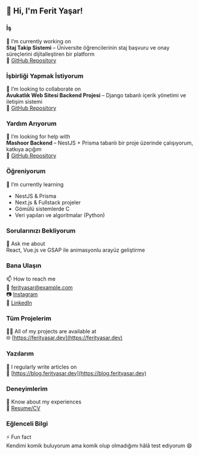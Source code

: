 ## 👋 Hi, I'm Ferit Yaşar!

### İş
🔭 I’m currently working on  
**Staj Takip Sistemi** – Üniversite öğrencilerinin staj başvuru ve onay süreçlerini dijitalleştiren bir platform  
🔗 [GitHub Repository](https://github.com/kullaniciadi/staj-takip-sistemi)

### İşbirliği Yapmak İstiyorum
👯 I’m looking to collaborate on  
**Avukatlık Web Sitesi Backend Projesi** – Django tabanlı içerik yönetimi ve iletişim sistemi  
🔗 [GitHub Repository](https://github.com/kullaniciadi/avukatlik-backend)

### Yardım Arıyorum
🤝 I’m looking for help with  
**Mashoor Backend** – NestJS + Prisma tabanlı bir proje üzerinde çalışıyorum, katkıya açığım  
🔗 [GitHub Repository](https://github.com/kullaniciadi/mashoor-backend)

### Öğreniyorum
🌱 I’m currently learning  
- NestJS & Prisma  
- Next.js & Fullstack projeler  
- Gömülü sistemlerde C  
- Veri yapıları ve algoritmalar (Python)

### Sorularınızı Bekliyorum
💬 Ask me about  
React, Vue.js ve GSAP ile animasyonlu arayüz geliştirme

### Bana Ulaşın
📫 How to reach me  
📧 ferityasar@example.com  
📷 [Instagram](https://instagram.com/kullaniciadi)  
💼 [LinkedIn](https://linkedin.com/in/kullaniciadi)

### Tüm Projelerim
👨‍💻 All of my projects are available at  
🌐 [https://ferityasar.dev](https://ferityasar.dev)

### Yazılarım
📝 I regularly write articles on  
📰 [https://blog.ferityasar.dev](https://blog.ferityasar.dev)

### Deneyimlerim
📄 Know about my experiences  
📃 [Resume/CV](https://ferityasar.dev/ozgecmis)

### Eğlenceli Bilgi
⚡ Fun fact  
Kendimi komik buluyorum ama komik olup olmadığımı hâlâ test ediyorum 😄
